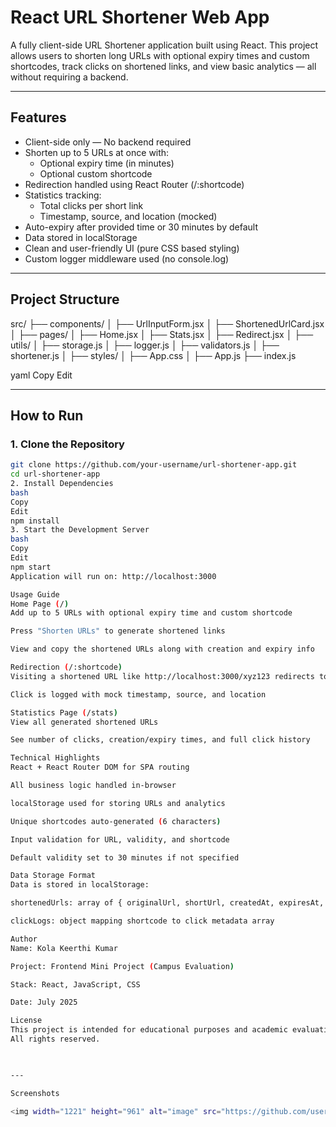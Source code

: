  # React URL Shortener Web App

A fully client-side URL Shortener application built using React. This project allows users to shorten long URLs with optional expiry times and custom shortcodes, track clicks on shortened links, and view basic analytics — all without requiring a backend.

---

## Features

- Client-side only — No backend required
- Shorten up to 5 URLs at once with:
  - Optional expiry time (in minutes)
  - Optional custom shortcode
- Redirection handled using React Router (/:shortcode)
- Statistics tracking:
  - Total clicks per short link
  - Timestamp, source, and location (mocked)
- Auto-expiry after provided time or 30 minutes by default
- Data stored in localStorage
- Clean and user-friendly UI (pure CSS based styling)
- Custom logger middleware used (no console.log)

---

## Project Structure

src/
├── components/
│ ├── UrlInputForm.jsx
│ ├── ShortenedUrlCard.jsx
│
├── pages/
│ ├── Home.jsx
│ ├── Stats.jsx
│ ├── Redirect.jsx
│
├── utils/
│ ├── storage.js
│ ├── logger.js
│ ├── validators.js
│ ├── shortener.js
│
├── styles/
│ ├── App.css
│
├── App.js
├── index.js

yaml
Copy
Edit

---

## How to Run

### 1. Clone the Repository

```bash
git clone https://github.com/your-username/url-shortener-app.git
cd url-shortener-app
2. Install Dependencies
bash
Copy
Edit
npm install
3. Start the Development Server
bash
Copy
Edit
npm start
Application will run on: http://localhost:3000

Usage Guide
Home Page (/)
Add up to 5 URLs with optional expiry time and custom shortcode

Press "Shorten URLs" to generate shortened links

View and copy the shortened URLs along with creation and expiry info

Redirection (/:shortcode)
Visiting a shortened URL like http://localhost:3000/xyz123 redirects to the original URL

Click is logged with mock timestamp, source, and location

Statistics Page (/stats)
View all generated shortened URLs

See number of clicks, creation/expiry times, and full click history

Technical Highlights
React + React Router DOM for SPA routing

All business logic handled in-browser

localStorage used for storing URLs and analytics

Unique shortcodes auto-generated (6 characters)

Input validation for URL, validity, and shortcode

Default validity set to 30 minutes if not specified

Data Storage Format
Data is stored in localStorage:

shortenedUrls: array of { originalUrl, shortUrl, createdAt, expiresAt, clicks }

clickLogs: object mapping shortcode to click metadata array

Author
Name: Kola Keerthi Kumar

Project: Frontend Mini Project (Campus Evaluation)

Stack: React, JavaScript, CSS

Date: July 2025

License
This project is intended for educational purposes and academic evaluation only.
All rights reserved.

 

---

Screenshots

<img width="1221" height="961" alt="image" src="https://github.com/user-attachments/assets/3f3dcffb-2291-46fd-a143-810af7f084d7" />
